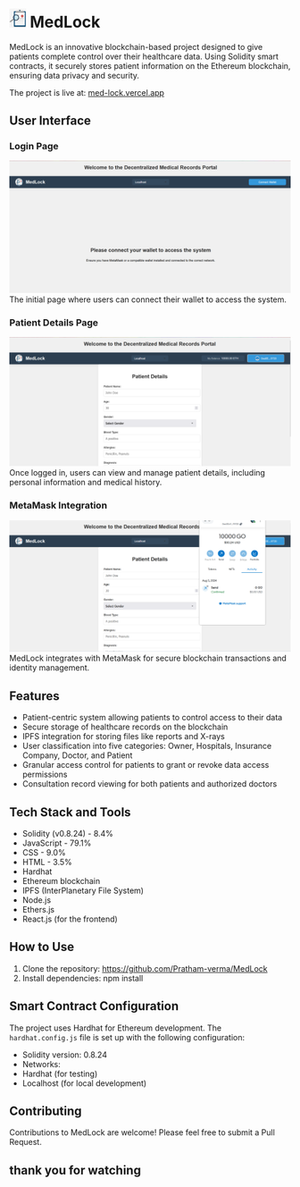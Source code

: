 # <img src="app/src/assets/285-2859467_medical-record.jpeg" alt="MedLock Logo" width="30"/> MedLock 

MedLock is an innovative blockchain-based project designed to give patients complete control over their healthcare data. Using Solidity smart contracts, it securely stores patient information on the Ethereum blockchain, ensuring data privacy and security.

The project is live at: [med-lock.vercel.app](https://med-lock.vercel.app)

## User Interface

### Login Page
![Login Page](app/src/assets/medlock.ss.png)
The initial page where users can connect their wallet to access the system.

### Patient Details Page
![Patient Details Page](app/src/assets/2medlock.ss.png)
Once logged in, users can view and manage patient details, including personal information and medical history.

### MetaMask Integration
![MetaMask Integration](app/src/assets/3medlock.ss.png)
MedLock integrates with MetaMask for secure blockchain transactions and identity management.


## Features

- Patient-centric system allowing patients to control access to their data
- Secure storage of healthcare records on the blockchain
- IPFS integration for storing files like reports and X-rays
- User classification into five categories: Owner, Hospitals, Insurance Company, Doctor, and Patient
- Granular access control for patients to grant or revoke data access permissions
- Consultation record viewing for both patients and authorized doctors

## Tech Stack and Tools

- Solidity (v0.8.24) - 8.4%
- JavaScript - 79.1%
- CSS - 9.0%
- HTML - 3.5%
- Hardhat
- Ethereum blockchain
- IPFS (InterPlanetary File System)
- Node.js
- Ethers.js
- React.js (for the frontend)

## How to Use

1. Clone the repository:  https://github.com/Pratham-verma/MedLock 
2. Install dependencies:   npm install 

## Smart Contract Configuration

The project uses Hardhat for Ethereum development. The `hardhat.config.js` file is set up with the following configuration:

- Solidity version: 0.8.24
- Networks:
- Hardhat (for testing)
- Localhost (for local development)

## Contributing

Contributions to MedLock are welcome! Please feel free to submit a Pull Request.

## thank you for watching
